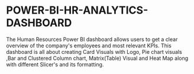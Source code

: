 # POWER-BI-HR-ANALYTICS-DASHBOARD
The Human Resources Power BI dashboard allows users to get a clear overview of the company's employees and most relevant KPIs. This dashboard is all about creating Card Visuals with Logo, Pie chart visuals ,Bar and Clustered Column chart, Matrix(Table) Visual and Heat Map along with different Slicer's and its formatting.
